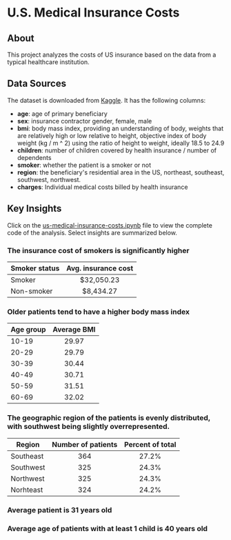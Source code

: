 # U.S. Medical Insurance Costs

## About

This project analyzes the costs of US insurance based on the data from a typical healthcare institution.

## Data Sources
The dataset is downloaded from [Kaggle](https://www.kaggle.com/mirichoi0218/insurance). It has the following columns:
* **age**: age of primary beneficiary
* **sex**: insurance contractor gender, female, male
* **bmi**: body mass index, providing an understanding of body, weights that are relatively high or low relative to height, objective index of body weight (kg / m ^ 2) using the ratio of height to weight, ideally 18.5 to 24.9
* **children**: number of children covered by health insurance / number of dependents
* **smoker**: whether the patient is a smoker or not
* **region**: the beneficiary's residential area in the US, northeast, southeast, southwest, northwest.
* **charges**: Individual medical costs billed by health insurance

## Key Insights
Click on the [us-medical-insurance-costs.ipynb](https://github.com/vytran17/us-medical-insurance-costs/blob/main/us-medical-insurance-costs.ipynb) file to view the complete code of the analysis. Select insights are summarized below.

### The insurance cost of smokers is significantly higher

| Smoker status | Avg. insurance cost |
| ------------- |:-------------------:|
| Smoker        | $32,050.23          |
| Non-smoker    | $8,434.27           |

### Older patients tend to have a higher body mass index

| Age group     | Average BMI         |
| ------------- |:-------------------:|
| 10-19         | 29.97               |
| 20-29         | 29.79               |
| 30-39         | 30.44               |
| 40-49         | 30.71               |
| 50-59         | 31.51               |
| 60-69         | 32.02               |

### The geographic region of the patients is evenly distributed, with southwest being slightly overrepresented.

| Region     | Number of patients  | Percent of total    |
| -----------|:-------------------:|:-------------------:|
| Southeast  | 364                 | 27.2%               |
| Southwest  | 325                 | 24.3%               |
| Northwest  | 325                 | 24.3%               |
| Norhteast  | 324                 | 24.2%               |

### Average patient is 31 years old

### Average age of patients with at least 1 child is 40 years old
